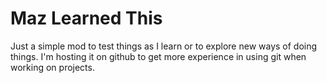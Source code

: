 Maz Learned This
===

Just a simple mod to test things as I learn or to explore new ways of doing things.
I'm hosting it on github to get more experience in using git when working on projects.
